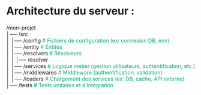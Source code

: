 # Architecture du serveur :

/mon-projet<br />
│── /src<br />
│   │── /config          <font color="#04AA6D"> # Fichiers de configuration (ex: connexion DB, env)</font><br />
│   │── /entity          <font color="#04AA6D"> # Entités</font><br />
│   │── /resolvers       <font color="#04AA6D"># Résolveurs</font><br />
│	  │  │── resolver<br />
│   │── /services        <font color="#04AA6D"># Logique métier (gestion utilisateurs, authentification, etc.)</font><br />
│   │── /middlewares     <font color="#04AA6D"># Middleware (authentification, validation)</font><br />
│   │── /loaders         <font color="#04AA6D"># Chargement des services (ex: DB, cache, API externe)</font><br />
│── /tests               <font color="#04AA6D"># Tests unitaires et d’intégration</font>
